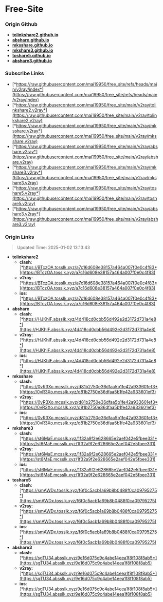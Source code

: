 # Free-Site

### Origin Github

- [**tolinkshare2.github.io**](https://github.com/tolinkshare2/tolinkshare2.github.io)
- [**abshare.github.io**](https://github.com/abshare/abshare.github.io)
- [**mksshare.github.io**](https://github.com/mksshare/mksshare.github.io)
- [**mkshare3.github.io**](https://github.com/mkshare3/mkshare3.github.io)
- [**toshare5.github.io**](https://github.com/toshare5/toshare5.github.io)
- [**abshare3.github.io**](https://github.com/abshare3/abshare3.github.io)

### Subscribe Links

- [*https://raw.githubusercontent.com/mai19950/free_site/refs/heads/main/v2ray/index*](https://raw.githubusercontent.com/mai19950/free_site/refs/heads/main/v2ray/index)
- [*https://raw.githubusercontent.com/mai19950/free_site/main/v2ray/tolinkshare2.v2ray*](https://raw.githubusercontent.com/mai19950/free_site/main/v2ray/tolinkshare2.v2ray)
- [*https://raw.githubusercontent.com/mai19950/free_site/main/v2ray/mksshare.v2ray*](https://raw.githubusercontent.com/mai19950/free_site/main/v2ray/mksshare.v2ray)
- [*https://raw.githubusercontent.com/mai19950/free_site/main/v2ray/abshare.v2ray*](https://raw.githubusercontent.com/mai19950/free_site/main/v2ray/abshare.v2ray)
- [*https://raw.githubusercontent.com/mai19950/free_site/main/v2ray/mkshare3.v2ray*](https://raw.githubusercontent.com/mai19950/free_site/main/v2ray/mkshare3.v2ray)
- [*https://raw.githubusercontent.com/mai19950/free_site/main/v2ray/toshare5.v2ray*](https://raw.githubusercontent.com/mai19950/free_site/main/v2ray/toshare5.v2ray)
- [*https://raw.githubusercontent.com/mai19950/free_site/main/v2ray/abshare3.v2ray*](https://raw.githubusercontent.com/mai19950/free_site/main/v2ray/abshare3.v2ray)

### Origin Links

> Updated Time: 2025-01-02 13:13:43

- **tolinkshare2**
  - **clash**: [*https://BTczOA.tosslk.xyz/a7c16d608e38157a464a007f0e0c4f83*](https://BTczOA.tosslk.xyz/a7c16d608e38157a464a007f0e0c4f83)
  - **v2ray**: [*https://BTczOA.tosslk.xyz/a7c16d608e38157a464a007f0e0c4f83*](https://BTczOA.tosslk.xyz/a7c16d608e38157a464a007f0e0c4f83)
  - **ios**: [*https://BTczOA.tosslk.xyz/a7c16d608e38157a464a007f0e0c4f83*](https://BTczOA.tosslk.xyz/a7c16d608e38157a464a007f0e0c4f83)
- **abshare**
  - **clash**: [*https://HJKhlF.absslk.xyz/4d418cd0cbb56d492e2d3172d731a4e8*](https://HJKhlF.absslk.xyz/4d418cd0cbb56d492e2d3172d731a4e8)
  - **v2ray**: [*https://HJKhlF.absslk.xyz/4d418cd0cbb56d492e2d3172d731a4e8*](https://HJKhlF.absslk.xyz/4d418cd0cbb56d492e2d3172d731a4e8)
  - **ios**: [*https://HJKhlF.absslk.xyz/4d418cd0cbb56d492e2d3172d731a4e8*](https://HJKhlF.absslk.xyz/4d418cd0cbb56d492e2d3172d731a4e8)
- **mksshare**
  - **clash**: [*https://0vR3Xo.mcsslk.xyz/d81b2750e36dfaa5b1fe42a933601ef3*](https://0vR3Xo.mcsslk.xyz/d81b2750e36dfaa5b1fe42a933601ef3)
  - **v2ray**: [*https://0vR3Xo.mcsslk.xyz/d81b2750e36dfaa5b1fe42a933601ef3*](https://0vR3Xo.mcsslk.xyz/d81b2750e36dfaa5b1fe42a933601ef3)
  - **ios**: [*https://0vR3Xo.mcsslk.xyz/d81b2750e36dfaa5b1fe42a933601ef3*](https://0vR3Xo.mcsslk.xyz/d81b2750e36dfaa5b1fe42a933601ef3)
- **mkshare3**
  - **clash**: [*https://st6MaE.mcsslk.xyz/1f32a9f2e628665e2aef042e5fbee331*](https://st6MaE.mcsslk.xyz/1f32a9f2e628665e2aef042e5fbee331)
  - **v2ray**: [*https://st6MaE.mcsslk.xyz/1f32a9f2e628665e2aef042e5fbee331*](https://st6MaE.mcsslk.xyz/1f32a9f2e628665e2aef042e5fbee331)
  - **ios**: [*https://st6MaE.mcsslk.xyz/1f32a9f2e628665e2aef042e5fbee331*](https://st6MaE.mcsslk.xyz/1f32a9f2e628665e2aef042e5fbee331)
- **toshare5**
  - **clash**: [*https://smAWDx.tosslk.xyz/f6f0c5acb1a69b8b0488f0ca09795275*](https://smAWDx.tosslk.xyz/f6f0c5acb1a69b8b0488f0ca09795275)
  - **v2ray**: [*https://smAWDx.tosslk.xyz/f6f0c5acb1a69b8b0488f0ca09795275*](https://smAWDx.tosslk.xyz/f6f0c5acb1a69b8b0488f0ca09795275)
  - **ios**: [*https://smAWDx.tosslk.xyz/f6f0c5acb1a69b8b0488f0ca09795275*](https://smAWDx.tosslk.xyz/f6f0c5acb1a69b8b0488f0ca09795275)
- **abshare3**
  - **clash**: [*https://sgTU34.absslk.xyz/9e16d075c9c4abe14eea1f8f108f8ab5*](https://sgTU34.absslk.xyz/9e16d075c9c4abe14eea1f8f108f8ab5)
  - **v2ray**: [*https://sgTU34.absslk.xyz/9e16d075c9c4abe14eea1f8f108f8ab5*](https://sgTU34.absslk.xyz/9e16d075c9c4abe14eea1f8f108f8ab5)
  - **ios**: [*https://sgTU34.absslk.xyz/9e16d075c9c4abe14eea1f8f108f8ab5*](https://sgTU34.absslk.xyz/9e16d075c9c4abe14eea1f8f108f8ab5)

